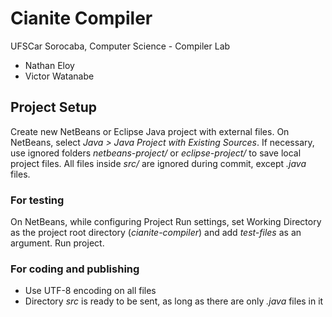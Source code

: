 # Cianite Compiler
UFSCar Sorocaba, Computer Science - Compiler Lab

- Nathan Eloy
- Victor Watanabe

## Project Setup
Create new NetBeans or Eclipse Java project with external files. On NetBeans, select _Java > Java Project with Existing Sources_. If necessary, use ignored folders _netbeans-project/_ or _eclipse-project/_ to save local project files. All files inside _src/_ are ignored during commit, except _.java_ files.

### For testing
On NetBeans, while configuring Project Run settings, set Working Directory as the project root directory (_cianite-compiler_) and add _test-files_ as an argument. Run project.

### For coding and publishing
- Use UTF-8 encoding on all files
- Directory _src_ is ready to be sent, as long as there are only _.java_ files in it
